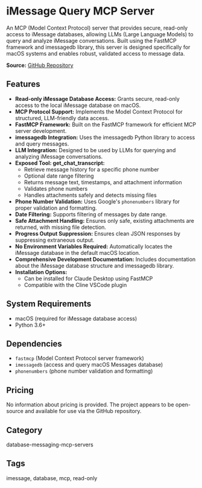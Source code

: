 # iMessage Query MCP Server

An MCP (Model Context Protocol) server that provides secure, read-only access to iMessage databases, allowing LLMs (Large Language Models) to query and analyze iMessage conversations. Built using the FastMCP framework and imessagedb library, this server is designed specifically for macOS systems and enables robust, validated access to message data.

**Source:** [GitHub Repository](https://github.com/hannesrudolph/imessage-query-fastmcp-mcp-server)

## Features

- **Read-only iMessage Database Access:** Grants secure, read-only access to the local iMessage database on macOS.
- **MCP Protocol Support:** Implements the Model Context Protocol for structured, LLM-friendly data access.
- **FastMCP Framework:** Built on the FastMCP framework for efficient MCP server development.
- **imessagedb Integration:** Uses the imessagedb Python library to access and query messages.
- **LLM Integration:** Designed to be used by LLMs for querying and analyzing iMessage conversations.
- **Exposed Tool: get_chat_transcript:**
  - Retrieve message history for a specific phone number
  - Optional date range filtering
  - Returns message text, timestamps, and attachment information
  - Validates phone numbers
  - Handles attachments safely and detects missing files
- **Phone Number Validation:** Uses Google's `phonenumbers` library for proper validation and formatting.
- **Date Filtering:** Supports filtering of messages by date range.
- **Safe Attachment Handling:** Ensures only safe, existing attachments are returned, with missing file detection.
- **Progress Output Suppression:** Ensures clean JSON responses by suppressing extraneous output.
- **No Environment Variables Required:** Automatically locates the iMessage database in the default macOS location.
- **Comprehensive Development Documentation:** Includes documentation about the iMessage database structure and imessagedb library.
- **Installation Options:**
  - Can be installed for Claude Desktop using FastMCP
  - Compatible with the Cline VSCode plugin

## System Requirements

- macOS (required for iMessage database access)
- Python 3.6+

## Dependencies

- `fastmcp` (Model Context Protocol server framework)
- `imessagedb` (access and query macOS Messages database)
- `phonenumbers` (phone number validation and formatting)

## Pricing

No information about pricing is provided. The project appears to be open-source and available for use via the GitHub repository.

## Category

database-messaging-mcp-servers

## Tags

imessage, database, mcp, read-only